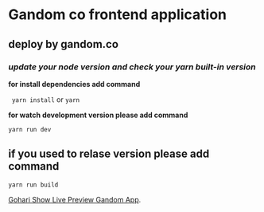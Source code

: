 # Gandom co frontend application #

## deploy by gandom.co

### *update your node version and check your yarn built-in version*

**for install dependencies add command**

`` yarn install`` or ``yarn``

**for watch development version please add command**

``yarn run dev``

## if you used to relase version please add command 
``yarn run build``

[Gohari Show Live Preview Gandom App](https://github.com/eng-mr-gohari/).

